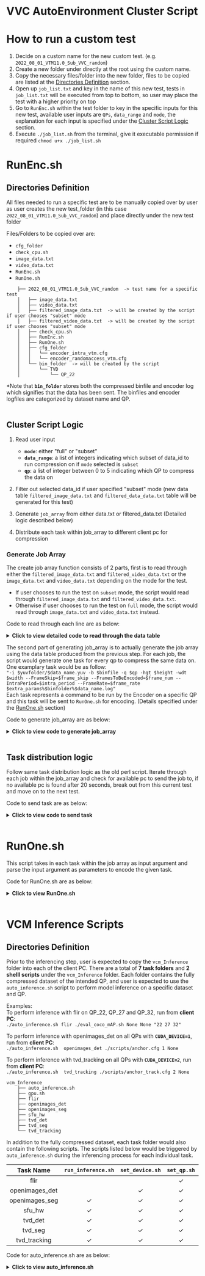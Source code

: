 # VVC AutoEnvironment Cluster Script 

# How to run a custom test
1. Decide on a custom name for the new custom test. (e.g. `2022_08_01_VTM11.0_Sub_VVC_random`)
2. Create a new folder under directly at the root using the custom name.
3. Copy the necessary files/folder into the new folder, files to be copied are listed at the [Directories Definition](#directories-definition) section.
4. Open up `job_list.txt` and key in the name of this new test, tests in `job_list.txt` will be executed from top to bottom, so user may place the test with a higher priority on top
5. Go to `RunEnc.sh` within the test folder to key in the specific inputs for this new test, available user inputs are `QPs`, `data_range` and `mode`, the explanation for each input is specified under the [Cluster Script Logic](#cluster-script-logic) section.
6. Execute `./job_list.sh` from the terminal, give it executable permission if required `chmod u+x ./job_list.sh`


# RunEnc.sh
## Directories Definition
All files needed to run a specific test are to be manually copied over by user as user creates the new test_folder (in this case `2022_08_01_VTM11.0_Sub_VVC_random`)  and place directly under the new test folder

Files/Folders to be copied over are:  
- `cfg_folder`
- `check_cpu.sh`
- `image_data.txt`
- `video_data.txt`
- `RunEnc.sh`
- `RunOne.sh`  
```
    ├── 2022_08_01_VTM11.0_Sub_VVC_random  -> test name for a specific test
    │   ├── image_data.txt
    │   ├── video_data.txt
    │   ├── filtered_image_data.txt  -> will be created by the script if user chooses "subset" mode
    │   ├── filtered_video_data.txt  -> will be created by the script if user chooses "subset" mode
    │   ├── check_cpu.sh
    │   ├── RunEnc.sh
    │   ├── RunOne.sh
    │   ├── cfg_folder
    │   │   └── encoder_intra_vtm.cfg
    │   │   └── encoder_randomaccess_vtm.cfg
    │   └── bin_folder  -> will be created by the script
    │       └── TVD
    │           └── QP_22
``` 

*Note that **`bin_folder`** stores both the compressed binfile and encoder log which signifies that the data has been sent. The binfiles and encoder logfiles are categorized by dataset name and QP.  
<br>

## Cluster Script Logic
1. Read user input
    - **`mode`**: either "full" or "subset"
    - **`data_range`**: a list of integers indicating which subset of data_id to run compression on if `mode` selected is `subset`
    - **`qp`**: a list of integer between 0 to 5 indicating which QP to compress the data on

2. Filter out selected data_id if user specified "subset" mode (new data table `filtered_image_data.txt` and `filtered_data_data.txt` table will be generated for this test)

3. Generate `job_array` from either data.txt or filtered_data.txt (Detailed logic described below)

4. Distribute each task within job_array to different client pc for compression
    
### Generate Job Array
The create job array function consists of 2 parts, first is to read through either the `filtered_image_data.txt` and `filtered_video_data.txt` or the `image_data.txt` and `video_data.txt` depending on the mode for the test. 
- If user chooses to run the test on `subset` mode, the script would read through `filtered_image_data.txt` and `filtered_video_data.txt`. 
- Otherwise if user chooses to run the test on `full` mode, the script would read through `image_data.txt` and `video_data.txt` instead.

Code to read through each line are as below:
<details>
  <summary><b>Click to view detailed code to read through the data table</b></summary>

```shell
for file in ${data_files[@]};
do 
    # for each line in the data.txt or filtered_data.txt file, append line to job_array if this line has not been sent for compression
    while read -r line;
    do

        items=($line)
        data_id=${items[0]}
        data_name=${items[1]}
        qp_set=${items[2]}
        dataset_name=${items[3]}
        width=${items[4]}
        height=${items[5]}

        if [[ "$file" == *"video"* ]]; then            
            # video data have more parameters than image data
            intra_period=${items[6]}
            frame_rate=${items[7]}
            frame_num=${items[8]}
            frame_skip=${items[9]}

            # check if this job has been sent and send if it hasnt
            generate_job $data_id $data_name $qp_set $dataset_name $width $height $intra_period $frame_rate $frame_num $frame_skip
            
        else
            # check if this job has been sent and send if it hasnt
            generate_job $data_id $data_name $qp_set $dataset_name $width $height

        fi
        
    done < $file
done
```

</details>

The second part of generating job_array is to actually generate the job array using the data table produced from the previous step. For each job, the script would generate one task for every qp to compress the same data on. One examplary task would be as follow:  
`"-i $yuvfolder/$data_name.yuv -b $binfile -q $qp -hgt $height -wdt $width --FrameSkip=$frame_skip --FramesToBeEncoded=$frame_num --IntraPeriod=$intra_period --FrameRate=$frame_rate $extra_params%$binfolder%$data_name.log"`  
Each task represents a command to be run by the Encoder on a specific QP and this task will be sent to `RunOne.sh` for encoding. (Details specified under the [RunOne.sh](#runonesh) section)

Code to generate job_array are as below:
<details>
  <summary><b>Click to view code to generate job_array</b></summary>

```shell
job_array=()  # initialize a global job_array variable
function generate_job() {
    # this function pushes new jobs which have not been sent into job_array

    data_id=$1
    data_name=$2
    qp_set=$3
    dataset_name=$4
    width=$5
    height=$6
    intra_period=$7
    frame_rate=$8
    frame_num=$9
    frame_skip=$10

    # populate qp_array according to index specified by user (each task may use different qp_set)
    qp_array=(${qp_sets[$qp_set]})
    filtered_qp_array=()
    for index in ${QP[@]};
    do
        filtered_qp_array+=(${qp_array[$index]})
    done
    
    # check if this job has been sent
    for filtered_qp in ${filtered_qp_array[@]};
    do

        sent=false
        # this function will update sent to true if this job has been sent
        check_job_status $dataset_name $data_name $filtered_qp
        if [[ $sent = false ]]; then
            extra_params=${additional_params["$dataset_name"]}
                            
            # update TVD video and images to have the same dataset_name since their YUV files come from the same folder
            if [[ "$dataset_name" == *"TVD"* ]]; then
                binfolder="bin_folder/TVD/QP_$qp"
                yuvfolder="../CTC_Dataset/TVD"
            else
                binfolder="bin_folder/$dataset_name/QP_$qp"
                yuvfolder="../CTC_Dataset/$dataset_name"
            fi
            # OpenImage binfiles have .266 as extension
            binfile="$binfolder/$data_name.vvc"
            if [[ $dataset_name == "OpenImages" ]]; then
                binfile="$binfolder/$data_name.266"
            fi
            new_job=-1
            # new_job differs for image and video, differentiate these 2 by checking the number of input arguments
            if [ "$#" -eq 6 ]; then
                # arguments equals to 6 means it is a image job
                new_job="-i $yuvfolder/$data_name.yuv -b $binfile -q $filtered_qp -hgt $height -wdt $width $extra_params%$binfolder%$data_name.log"
            elif [ "$#" -eq 10 ]; then
                # arguments equals to 10 means it is a video job
                new_job="-i $yuvfolder/$data_name.yuv -b $binfile -q $filtered_qp -hgt $height -wdt $width --FrameSkip=$frame_skip --FramesToBeEncoded=$frame_num --IntraPeriod=$intra_period --FrameRate=$frame_rate $extra_params%$binfolder%$data_name.log"
            fi

            # sanity check to see if new_job is initialized properly
            if [[ $new_job == -1 ]]; then
                echo "Job $data_id is not initialized properly, please try again"
                exit 1
            else
                job_array+=("$new_job")
            fi
        fi
    
    done
}
```

</details>
<br>

## Task distribution logic
Follow same task distribution logic as the old perl script. Iterate through each job within the job_array and check for available pc to send the job to, if no available pc is found after 20 seconds, break out from this current test and move on to the next test.

Code to send task are as below:
<details>
  <summary><b>Click to view code to send task</b></summary>

```shell
counter=0 # the number of jobs sent to the clients
while [ $counter -lt ${#job_array[@]} ] # main while loop
do
    request_count=0
    while true # busy waiting for the available client pc
    do
        sleep 2 # request for available client pc every 2 sec
        for pc in "${client_pc[@]}"
        do  
            pc_info=(${pc//:/ }) # split the pc information
            pc_name=${pc_info[0]} 
            pc_ip=${pc_info[1]} 
            check_if_available $pc_name $pc_ip
            if [ "$available" = true ] # $available comes from check_if_available()
            then
                echo "Assigned to ${pc_name}"
                avai_pc_ip=$pc_ip
                break 2 # break current for loop and the busy waiting while loop outside, back to the main while loop
            fi
        done

        request_count=$(( $request_count + 1 ))
        if [ $request_count -ge 10]
        then
            break 2 # quit the main while loop if wait for more than 20 sec for the machine
        fi
    done

    sendTask ${job_array[counter]}
    if [[ ! -f "start.tim" ]]
    then
        touch start.tim
    fi
    counter=$(( $counter + 1 )) # move to next task
done

if [ $counter -eq ${#job_array[@]} ]
then
    touch done.tim # all files have been sent to clients for compression
else
    echo "Some task is not sent successfully." # should never be triggered
fi
```
</details>
<br>


# RunOne.sh
This script takes in each task within the job array as input argument and parse the input argument as parameters to encode the given task.

Code for RunOne.sh are as below:
<details>
  <summary><b>Click to view RunOne.sh</b></summary>

```shell
while getopts "p:" OPTION; do
  case "$OPTION" in
    p)
      chmod u+x encoder
      ./encoder "$OPTARG"
      ;;
  esac
done
shift "$(($OPTIND-1))"
```

</details>
<br>


# VCM Inference Scripts
## Directories Definition
Prior to the inferencing step, user is expected to copy the `vcm_Inference` folder into each of the client PC. There are a total of **7 task folders** and **2 shelll scripts** under the `vcm_Inference` folder. Each folder contains the fully compressed dataset of the intended QP, and user is expected to use the `auto_inference.sh` script to perform model inference on a specific dataset and QP.
<br>

Examples:  
To perform inference with flir on QP_22, QP_27 and QP_32, run from **client PC**:                
```./auto_inference.sh flir ./eval_coco_mAP.sh None None "22 27 32"```

To perform inference with openimages_det on all QPs with **`CUDA_DEVICE=1`**, run from **client PC**:                
```./auto_inference.sh  openimages_det ./scripts/anchor.cfg 1 None```

To perform inference with tvd_tracking on all QPs with **`CUDA_DEVICE=2`**, run from **client PC**:                
```./auto_inference.sh  tvd_tracking ./scripts/anchor_track.cfg 2 None```

```
vcm_Inference
    ├── auto_inference.sh
    ├── gpu.sh
    ├── flir
    ├── openimages_det
    ├── openimages_seg
    ├── sfu_hw
    ├── tvd_det
    ├── tvd_seg
    └── tvd_tracking
```

In addition to the fully compressed dataset, each task folder would also contain the following scripts. The scripts listed below would be triggered by `auto_inference.sh` during the inferencing process for each individual task. 

| Task Name       | `run_inference.sh` | `set_device.sh` | `set_qp.sh` | `set_group.sh` |
| :----------:    | :----------------: | :-------------: | :---------: | :------------: | 
| flir            |                    |                 | &check;     |                |
| openimages_det  |                    | &check;         | &check;     |                |
| openimages_seg  | &check;            | &check;         | &check;     |                |
| sfu_hw          | &check;            | &check;         | &check;     |                |
| tvd_det         | &check;            | &check;         | &check;     |                |
| tvd_seg         | &check;            | &check;         | &check;     |                |
| tvd_tracking    | &check;            | &check;         | &check;     |                |

Code for auto_inference.sh are as below:
<details>
  <summary><b>Click to view auto_inference.sh</b></summary>

```shell
# acceptable task values are "flir", "openimages_det", "openimages_seg", "sfu_hw", "tvd_det", "tvd_seg", "tvd_tracking"
task=$1
cfg_location=$2
device_idx=$3
group=$4
qp_list="$5"

# go into the specific task folder
cd $task

# set device
# set group (only works for sfu_hw_det)
chmod u+x set_device.sh
chmod u+x set_group.sh
chmod u+x set_qp.sh

./set_device.sh $cfg_location $device_idx
./set_group.sh $cfg_location $group
./set_qp.sh $cfg_location "$qp_list"

# build and run the docker file
docker build -t $task .
docker run --gpus all --rm -v $PWD:/${task} ${task}
```

</details>
<br>